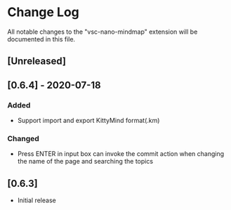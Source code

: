# Change Log

All notable changes to the "vsc-nano-mindmap" extension will be documented in this file.

## [Unreleased]

## [0.6.4] - 2020-07-18
### Added
- Support import and export KittyMind format(.km)

### Changed
- Press ENTER in input box can invoke the commit action when changing the name of the page and searching the topics

## [0.6.3]

- Initial release
